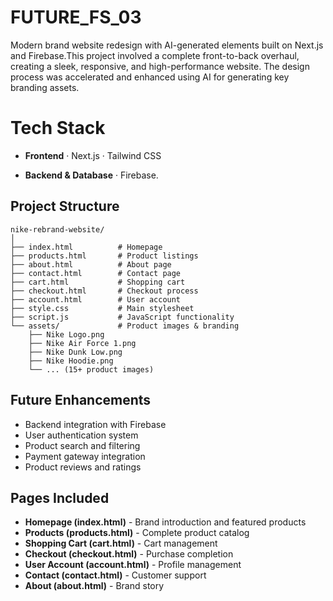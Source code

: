 # FUTURE_FS_03
Modern brand website redesign with AI-generated elements built on Next.js and Firebase.This project involved a complete front-to-back overhaul, creating a sleek, responsive, and high-performance website. The design process was accelerated and enhanced using AI for generating key branding assets.

# Tech Stack 
- ****Frontend****
· Next.js
· Tailwind CSS 

- ****Backend & Database****
· Firebase.

## Project Structure
```
nike-rebrand-website/
│
├── index.html          # Homepage
├── products.html       # Product listings
├── about.html          # About page
├── contact.html        # Contact page
├── cart.html           # Shopping cart
├── checkout.html       # Checkout process
├── account.html        # User account
├── style.css           # Main stylesheet
├── script.js           # JavaScript functionality
└── assets/             # Product images & branding
    ├── Nike Logo.png
    ├── Nike Air Force 1.png
    ├── Nike Dunk Low.png
    ├── Nike Hoodie.png
    └── ... (15+ product images)
```

## Future Enhancements

-  Backend integration with Firebase
-  User authentication system
-  Product search and filtering
-  Payment gateway integration
-  Product reviews and ratings

##  Pages Included

-  **Homepage (index.html)** - Brand introduction and featured products
-  **Products (products.html)** - Complete product catalog
-  **Shopping Cart (cart.html)** - Cart management
-  **Checkout (checkout.html)** - Purchase completion
-  **User Account (account.html)** - Profile management
-  **Contact (contact.html)** - Customer support
-  **About (about.html)** - Brand story
